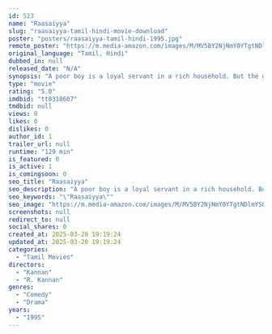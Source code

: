 ```yaml
---
id: 523
name: "Raasaiyya"
slug: "raasaiyya-tamil-hindi-movie-download"
poster: "posters/raasaiyya-tamil-hindi-1995.jpg"
remote_poster: "https://m.media-amazon.com/images/M/MV5BY2NjNmY0YTgtNDlmYS00YWFhLWIxN2QtNjBhYTM5MWE4NDVmXkEyXkFqcGdeQXVyODEzOTQwNTY@._V1_SX300.jpg"
original_language: "Tamil, Hindi"
dubbed_in: null
released_date: "N/A"
synopsis: "A poor boy is a loyal servant in a rich household. But the granddaughter of the patriarch thinks that he is dishonest. The misunderstanding clears up and they fall in love only to face a new problem."
type: "movie"
rating: "5.0"
imdbid: "tt0318607"
tmdbid: null
views: 0
likes: 0
dislikes: 0
author_id: 1
trailer_url: null
runtime: "129 min"
is_featured: 0
is_active: 1
is_comingsoon: 0
seo_title: "Raasaiyya"
seo_description: "A poor boy is a loyal servant in a rich household. But the granddaughter of the patriarch thinks that he is dishonest. The misunderstanding clears up and they fall in love only to face a new problem."
seo_keywords: "\"Raasaiyya\""
seo_image: "https://m.media-amazon.com/images/M/MV5BY2NjNmY0YTgtNDlmYS00YWFhLWIxN2QtNjBhYTM5MWE4NDVmXkEyXkFqcGdeQXVyODEzOTQwNTY@._V1_SX300.jpg"
screenshots: null
redirect_to: null
social_shares: 0
created_at: 2025-03-20 19:19:24
updated_at: 2025-03-20 19:19:24
categories:
  - "Tamil Movies"
directors:
  - "Kannan"
  - "R. Kannan"
genres:
  - "Comedy"
  - "Drama"
years:
  - "1995"
---
```

